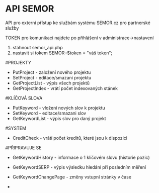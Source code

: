 # API SEMOR

API pro externí přístup ke službám systému SEMOR.cz pro partnerské služby

TOKEN pro komunikaci najdete po přihlášení v administrace->nastavení

1) stáhnout semor_api.php
2) nastavit si tokem SEMOR::$token = "váš token";


#PROJEKTY
- PutProject - založení nového projektu
- SetProject - editace/smazani projektu
- GetProjectList - výpis všech projektů
- GetProjectIndex - vrátí počet indexovaných stánek 

#KLÍČOVÁ SLOVA
- PutKeyword - vložení nových slov k projektu
- SetKeyword - editace/smazani slov
- GetKeywordList - výpis slov pro daný projekt

#SYSTEM
- CreditCheck - vrátí počet kreditů, které jsou k dispozici


#PŘIPRAVUJE SE
- GetKeywordHistory - informace o 1 klíčovém slovu (historie pozic)
- GetKeywordSERP - výpis výsledku hledání při posledním měření
- GetKeywordChangePage - změny vstupní stránky v čase

- 
